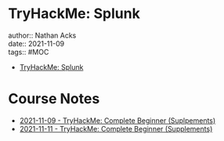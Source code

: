 # TryHackMe: Splunk

author:: Nathan Acks  
date:: 2021-11-09  
tags:: #MOC

* [TryHackMe: Splunk](https://tryhackme.com/room/bpsplunk)

# Course Notes

* [2021-11-09 - TryHackMe: Complete Beginner (Suplpements)](../log/2021-11-09-tryhackme-complete-beginner-supplements.md)
* [2021-11-11 - TryHackMe: Complete Beginner (Supplements)](../log/2021-11-11-tryhackme-complete-beginner-supplements.md)
